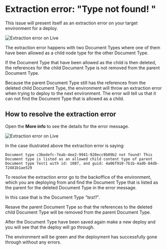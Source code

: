 # Extraction error: "Type not found! "

This issue will present itself as an extraction error on your target environment for a deploy.

![Extraction error on Live](../../.gitbook/assets/Error\_environment.png)

The extraction error happens with two Document Types where one of them have been allowed as a child node type for the other Document Type.

If the Document Type that have been allowed as the child is then deleted, the references for the child Document Type is not removed from the parent Document Type.

Because the parent Document Type still has the references from the deleted child Document Type, the environment will throw an extraction error when trying to deploy to the next environment. The error will tell us that it can not find the Document Type that is allowed as a child.

## How to resolve the extraction error

Open the **More info** to see the details for the error message.

![Extraction error on Live](../../.gitbook/assets/Extraction\_Error.png)

In the case illustrated above the extraction error is saying:

```
Document type c3bedefc-7eab-4ee2-9941-920ecc9b09b2 not found! This Document type is listed as an allowed child content type of parent Document type Test1 with id: 1087, and guid: 4a06f910-7b1b-4ad6-84db-72481b1ae529
```

To resolve the extraction error go to the backoffice of the environment, which you are deploying from and find the Document Type that is listed as the parent for the deleted Document Type in the error message.

In this case that is the Document Type _"test1"_.

Resave the parent Document Type so that the references to the deleted child Document Type will be removed from the parent Document Type.

After the Document Type have been saved again make a new deploy and you will see that the deploy will go through.

The environment will be green and the deployment has successfully gone through without any errors.
